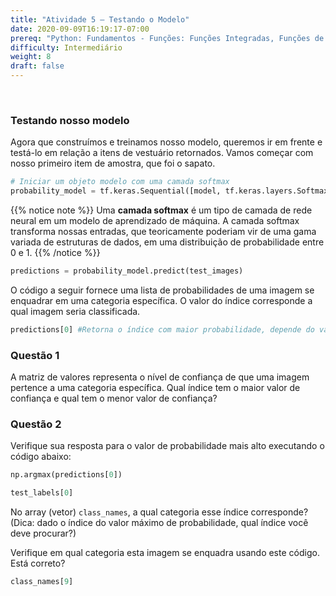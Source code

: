 ```yaml
---
title: "Atividade 5 – Testando o Modelo"
date: 2020-09-09T16:19:17-07:00
prereq: "Python: Fundamentos - Funções: Funções Integradas, Funções de Bibliotecas; Tipos de Dados – Strings, Números, Leitura do Console; Estruturas de Dados - Listas"
difficulty: Intermediário
weight: 8
draft: false
---
```


<br>

### Testando nosso modelo

Agora que construímos e treinamos nosso modelo, queremos ir em frente e testá-lo em relação a itens de vestuário retornados.
Vamos começar com nosso primeiro item de amostra, que foi o sapato.
```python
# Iniciar um objeto modelo com uma camada softmax
probability_model = tf.keras.Sequential([model, tf.keras.layers.Softmax()])
```

{{% notice note %}}
Uma **camada softmax** é um tipo de camada de rede neural em um modelo de aprendizado de máquina. A camada softmax transforma nossas entradas, que teoricamente poderiam vir de uma gama variada de estruturas de dados, em uma distribuição de probabilidade entre 0 e 1.
{{% /notice %}}

```python
predictions = probability_model.predict(test_images)
```

O código a seguir fornece uma lista de probabilidades de uma imagem se enquadrar em uma categoria específica. O valor do índice corresponde a qual imagem seria classificada.
```python
predictions[0] #Retorna o índice com maior probabilidade, depende do valor do índice.
```

### Questão 1
A matriz de valores representa o nível de confiança de que uma imagem pertence a uma categoria específica. Qual índice tem o maior valor de confiança e qual tem o menor valor de confiança?

### Questão 2
Verifique sua resposta para o valor de probabilidade mais alto executando o código abaixo:

```python
np.argmax(predictions[0])
```

```python
test_labels[0]
```

No array (vetor) `class_names`, a qual categoria esse índice corresponde? (Dica: dado o índice do valor máximo de probabilidade, qual índice você deve procurar?)

Verifique em qual categoria esta imagem se enquadra usando este código. Está correto?

```python
class_names[9]
```